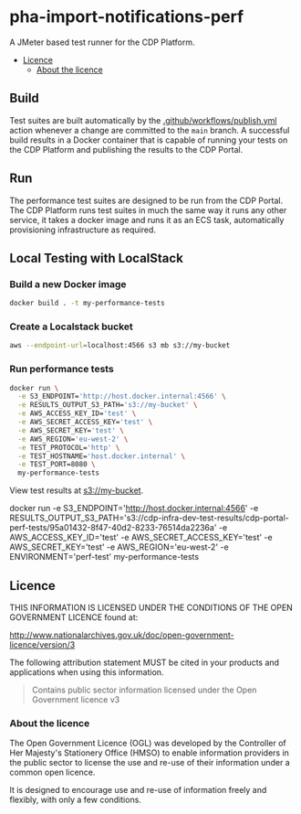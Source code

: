 # pha-import-notifications-perf

A JMeter based test runner for the CDP Platform.

- [Licence](#licence)
  - [About the licence](#about-the-licence)

## Build

Test suites are built automatically by the [.github/workflows/publish.yml](.github/workflows/publish.yml) action whenever a change are committed to the `main` branch.
A successful build results in a Docker container that is capable of running your tests on the CDP Platform and publishing the results to the CDP Portal.

## Run

The performance test suites are designed to be run from the CDP Portal.
The CDP Platform runs test suites in much the same way it runs any other service, it takes a docker image and runs it as an ECS task, automatically provisioning infrastructure as required.

## Local Testing with LocalStack

### Build a new Docker image

```bash
docker build . -t my-performance-tests
```

### Create a Localstack bucket

```bash
aws --endpoint-url=localhost:4566 s3 mb s3://my-bucket
```

### Run performance tests

```bash
docker run \
  -e S3_ENDPOINT='http://host.docker.internal:4566' \
  -e RESULTS_OUTPUT_S3_PATH='s3://my-bucket' \
  -e AWS_ACCESS_KEY_ID='test' \
  -e AWS_SECRET_ACCESS_KEY='test' \
  -e AWS_SECRET_KEY='test' \
  -e AWS_REGION='eu-west-2' \
  -e TEST_PROTOCOL='http' \
  -e TEST_HOSTNAME='host.docker.internal' \
  -e TEST_PORT=8080 \
  my-performance-tests
```

View test results at [s3://my-bucket](http://localhost:4566/my-bucket/index.html).

docker run -e S3_ENDPOINT='http://host.docker.internal:4566' -e RESULTS_OUTPUT_S3_PATH='s3://cdp-infra-dev-test-results/cdp-portal-perf-tests/95a01432-8f47-40d2-8233-76514da2236a' -e AWS_ACCESS_KEY_ID='test' -e AWS_SECRET_ACCESS_KEY='test' -e AWS_SECRET_KEY='test' -e AWS_REGION='eu-west-2' -e ENVIRONMENT='perf-test' my-performance-tests

## Licence

THIS INFORMATION IS LICENSED UNDER THE CONDITIONS OF THE OPEN GOVERNMENT LICENCE found at:

<http://www.nationalarchives.gov.uk/doc/open-government-licence/version/3>

The following attribution statement MUST be cited in your products and applications when using this information.

> Contains public sector information licensed under the Open Government licence v3

### About the licence

The Open Government Licence (OGL) was developed by the Controller of Her Majesty's Stationery Office (HMSO) to enable
information providers in the public sector to license the use and re-use of their information under a common open
licence.

It is designed to encourage use and re-use of information freely and flexibly, with only a few conditions.
